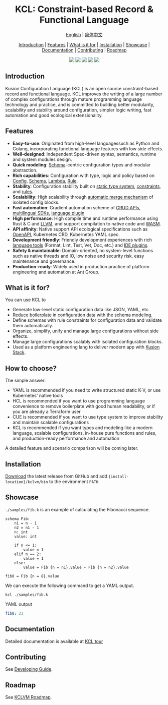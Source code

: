 <h1 align="center">KCL: Constraint-based Record & Functional Language</h1>

<p align="center">
<a href="./README.md">English</a> | <a href="./README-zh.md">简体中文</a>
</p>
<p align="center">
<a href="#introduction">Introduction</a> | <a href="#features">Features</a> | <a href="#what-is-it-for">What is it for</a> | <a href="#installation">Installation</a> | <a href="#showcase">Showcase</a> | <a href="#documentation">Documentation</a> | <a href="#contributing">Contributing</a> | <a href="#roadmap">Roadmap</a>
</p>

<p align="center">
  <img src="https://github.com/KusionStack/KCLVM/workflows/KCL/badge.svg">
  <img src="https://img.shields.io/badge/PRs-welcome-brightgreen.svg?style=flat-square">
  <img src="https://coveralls.io/repos/github/KusionStack/KCLVM/badge.svg">
  <img src="https://img.shields.io/github/release/KusionStack/KCLVM.svg">
  <img src="https://img.shields.io/github/license/KusionStack/KCLVM.svg">
</p>


## Introduction

Kusion Configuration Language (KCL) is an open source constraint-based record and functional language. KCL improves the writing of a large number of complex configurations through mature programming language technology and practice, and is committed to building better modularity, scalability and stability around configuration, simpler logic writing, fast automation and good ecological extensionality.


## Features

+ **Easy-to-use**: Originated from high-level languages ​​such as Python and Golang, incorporating functional language features with low side effects.
+ **Well-designed**: Independent Spec-driven syntax, semantics, runtime and system modules design.
+ **Quick modeling**: [Schema](https://kusionstack.io/docs/reference/lang/lang/tour#schema)-centric configuration types and modular abstraction.
+ **Rich capabilities**: Configuration with type, logic and policy based on [Config](https://kusionstack.io/docs/reference/lang/lang/codelab/simple), [Schema](https://kusionstack.io/docs/reference/lang/lang/tour/#schema), [Lambda](https://kusionstack.io/docs/reference/lang/lang/tour/#%E5%87%BD%E6%95%B0), [Rule](https://kusionstack.io/docs/reference/lang/lang/tour/#rule).
+ **Stability**: Configuration stability built on [static type system](https://kusionstack.io/docs/reference/lang/lang/tour/#%E7%B1%BB%E5%9E%8B%E7%B3%BB%E7%BB%9F), [constraints](https://kusionstack.io/docs/reference/lang/lang/tour/#%E6%A0%A1%E9%AA%8C), and [rules](https://kusionstack.io/docs/reference/lang/lang/tour#rule).
+ **Scalability**: High scalability through [automatic merge mechanism](https://kusionstack.io/docs/reference/lang/lang/tour#%E9%85%8D%E7%BD%AE%E6%93%8D%E4%BD%9C) of isolated config blocks.
+ **Fast automation**: Gradient automation scheme of [CRUD APIs](https://kusionstack.io/docs/reference/lang/lang/tour#kcl-%E5%8F%98%E9%87%8F%E4%BF%AE%E6%94%B9), [multilingual SDKs](https://kusionstack.io/docs/reference/lang/xlang-api/overview), [language plugin](https://github.com/KusionStack/kcl-plugin)
+ **High performance**: High compile time and runtime performance using Rust & C and [LLVM](https://llvm.org/), and support compilation to native code and [WASM](https://webassembly.org/).
+ **API affinity**: Native support API ecological specifications such as [OpenAPI](https://github.com/KusionStack/kcl-openapi), Kubernetes CRD, Kubernetes YAML spec.
+ **Development friendly**: Friendly development experiences with rich [language tools](https://kusionstack.io/docs/reference/cli/kcl/) (Format, Lint, Test, Vet, Doc, etc.) and [IDE plugins](https://github.com/KusionStack/vscode-kcl).
+ **Safety & maintainable**: Domain-oriented, no system-level functions such as native threads and IO, low noise and security risk, easy maintenance and governance.
+ **Production-ready**: Widely used in production practice of platform engineering and automation at Ant Group.


## What is it for?

You can use KCL to

+ Generate low-level static configuration data like JSON, YAML, etc.
+ Reduce boilerplate in configuration data with the schema modeling.
+ Define schemas with rule constraints for configuration data and validate them automatically.
+ Organize, simplify, unify and manage large configurations without side effects.
+ Manage large configurations scalably with isolated configuration blocks.
+ Used as a platform engineering lang to deliver modern app with [Kusion Stack](https://kusionstack.io).


## How to choose?

The simple answer:
+ YAML is recommended if you need to write structured static K-V, or use Kubernetes' native tools
+ HCL is recommended if you want to use programming language convenience to remove boilerplate with good human readability, or if you are already a Terraform user
+ CUE is recommended if you want to use type system to improve stability and maintain scalable configurations
+ KCL is recommended if you want types and modeling like a modern language, scalable configurations, in-house pure functions and rules, and production-ready performance and automation

A detailed feature and scenario comparison will be coming later.


## Installation

[Download](https://github.com/KusionStack/KCLVM/releases) the latest release from GitHub and add `{install-location}/kclvm/bin` to the environment `PATH`.


## Showcase

`./samples/fib.k` is an example of calculating the Fibonacci sequence.

```kcl
schema Fib:
    n1 = n - 1
    n2 = n1 - 1
    n: int
    value: int

    if n <= 1:
        value = 1
    elif n == 2:
        value = 1
    else:
        value = Fib {n = n1}.value + Fib {n = n2}.value

fib8 = Fib {n = 8}.value
```

We can execute the following command to get a YAML output.

```
kcl ./samples/fib.k
```

YAML output

```yaml
fib8: 21
```


## Documentation

Detailed documentation is available at [KCL tour](https://kusionstack.io/docs/reference/lang/lang/tour)


## Contributing

See [Developing Guide](./docs/dev_guide/1.about_this_guide.md).


## Roadmap

See [KCLVM Roadmap](https://kusionstack.io/docs/governance/intro/roadmap#kclvm-%E8%B7%AF%E7%BA%BF%E8%A7%84%E5%88%92).

